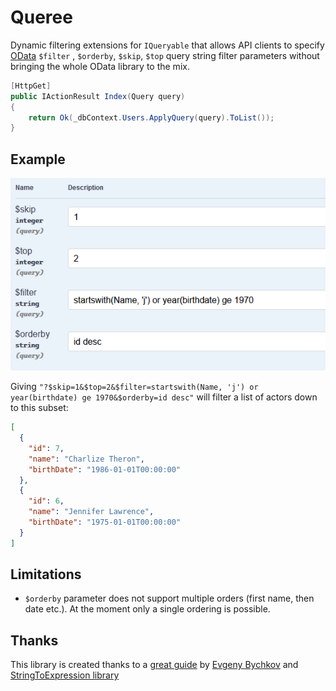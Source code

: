 ﻿# Queree

Dynamic filtering extensions for `IQueryable` that allows API clients to specify 
[OData][odata] `$filter` , `$orderby`, `$skip`, `$top` query string filter parameters without bringing the whole OData library to the mix.

```c#
[HttpGet]
public IActionResult Index(Query query)
{
    return Ok(_dbContext.Users.ApplyQuery(query).ToList());
}
```


## Example

![](images/query_params.png)

Giving `"?$skip=1&$top=2&$filter=startswith(Name, 'j') or year(birthdate) ge 1970&$orderby=id desc"` will filter a list of actors down to this subset:

```json
[
  {
    "id": 7,
    "name": "Charlize Theron",
    "birthDate": "1986-01-01T00:00:00"
  },
  {
    "id": 6,
    "name": "Jennifer Lawrence",
    "birthDate": "1975-01-01T00:00:00"
  }
]
```

## Limitations

- `$orderby` parameter does not support multiple orders (first name, then date etc.). At the moment only a single ordering is possible.

## Thanks

This library is created thanks to a [great guide][guide] by [Evgeny Bychkov](https://twitter.com/bychkovea) and [StringToExpression library][lib] 

[odata]: https://www.odata.org/documentation/odata-version-2-0/uri-conventions/#_45_filter_system_query_option_filter_13
[guide]: http://codewithevgeny.com/web-api-odata/
[lib]: https://github.com/codecutout/StringToExpression